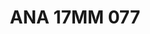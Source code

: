 ---
title: ANA 17MM 077
date: 
draft: false

# descripcion
description : Anillo de plata 925 y ávalon

materials: Plata 925

color: 

dimensions: 17mm diámetro

code: 05-29-1343

type: "Anillos"

categories: []

price: $8.580,00

price_eftvo: $7.290,00

# Images
# first image will be shown in the product page
images:
  # - image: "images/path_to_image"
  # La ubicacion de las imagenes es imagenes/Anillos/Anillos.Nácar/05-29-1343-ana-17mm-077
  - image: "./images/anillos/nácar/05-29-1343-ana-17mm-077.jpg"
---